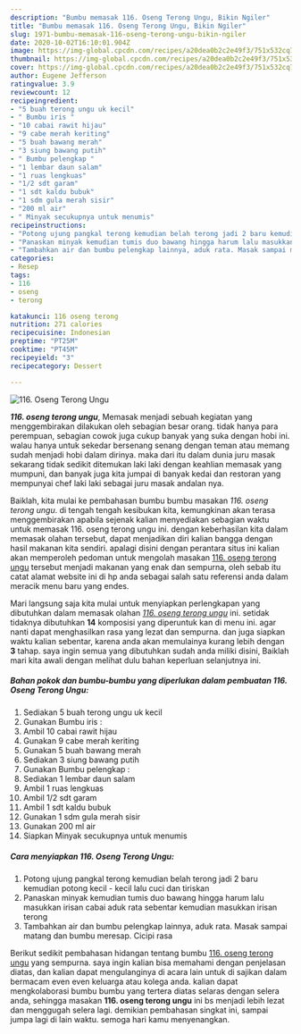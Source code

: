 ```yaml
---
description: "Bumbu memasak 116. Oseng Terong Ungu, Bikin Ngiler"
title: "Bumbu memasak 116. Oseng Terong Ungu, Bikin Ngiler"
slug: 1971-bumbu-memasak-116-oseng-terong-ungu-bikin-ngiler
date: 2020-10-02T16:10:01.904Z
image: https://img-global.cpcdn.com/recipes/a20dea0b2c2e49f3/751x532cq70/116-oseng-terong-ungu-foto-resep-utama.jpg
thumbnail: https://img-global.cpcdn.com/recipes/a20dea0b2c2e49f3/751x532cq70/116-oseng-terong-ungu-foto-resep-utama.jpg
cover: https://img-global.cpcdn.com/recipes/a20dea0b2c2e49f3/751x532cq70/116-oseng-terong-ungu-foto-resep-utama.jpg
author: Eugene Jefferson
ratingvalue: 3.9
reviewcount: 12
recipeingredient:
- "5 buah terong ungu uk kecil"
- " Bumbu iris "
- "10 cabai rawit hijau"
- "9 cabe merah keriting"
- "5 buah bawang merah"
- "3 siung bawang putih"
- " Bumbu pelengkap "
- "1 lembar daun salam"
- "1 ruas lengkuas"
- "1/2 sdt garam"
- "1 sdt kaldu bubuk"
- "1 sdm gula merah sisir"
- "200 ml air"
- " Minyak secukupnya untuk menumis"
recipeinstructions:
- "Potong ujung pangkal terong kemudian belah terong jadi 2 baru kemudian potong kecil - kecil lalu cuci dan tiriskan"
- "Panaskan minyak kemudian tumis duo bawang hingga harum lalu masukkan irisan cabai aduk rata sebentar kemudian masukkan irisan terong"
- "Tambahkan air dan bumbu pelengkap lainnya, aduk rata. Masak sampai matang dan bumbu meresap. Cicipi rasa"
categories:
- Resep
tags:
- 116
- oseng
- terong

katakunci: 116 oseng terong 
nutrition: 271 calories
recipecuisine: Indonesian
preptime: "PT25M"
cooktime: "PT45M"
recipeyield: "3"
recipecategory: Dessert

---
```



![116. Oseng Terong Ungu](https://img-global.cpcdn.com/recipes/a20dea0b2c2e49f3/751x532cq70/116-oseng-terong-ungu-foto-resep-utama.jpg)

<b><i>116. oseng terong ungu</i></b>, Memasak menjadi sebuah kegiatan yang menggembirakan dilakukan oleh sebagian besar orang. tidak hanya para perempuan, sebagian cowok juga cukup banyak yang suka dengan hobi ini. walau hanya untuk sekedar bersenang senang dengan teman atau memang sudah menjadi hobi dalam dirinya. maka dari itu dalam dunia juru masak sekarang tidak sedikit ditemukan laki laki dengan keahlian memasak yang mumpuni, dan banyak juga kita jumpai di banyak kedai dan restoran yang mempunyai chef laki laki sebagai juru masak andalan nya.



Baiklah, kita mulai ke pembahasan bumbu bumbu masakan <i>116. oseng terong ungu</i>. di tengah tengah kesibukan kita, kemungkinan akan terasa menggembirakan apabila sejenak kalian menyediakan sebagian waktu untuk memasak 116. oseng terong ungu ini. dengan keberhasilan kita dalam memasak olahan tersebut, dapat menjadikan diri kalian bangga dengan hasil makanan kita sendiri. apalagi disini dengan perantara situs ini kalian akan memperoleh pedoman untuk mengolah masakan <u>116. oseng terong ungu</u> tersebut menjadi makanan yang enak dan sempurna, oleh sebab itu catat alamat website ini di hp anda sebagai salah satu referensi anda dalam meracik menu baru yang endes.


Mari langsung saja kita mulai untuk menyiapkan perlengkapan yang dibutuhkan dalam memasak olahan <u><i>116. oseng terong ungu</i></u> ini. setidak tidaknya dibutuhkan <b>14</b> komposisi yang diperuntuk kan di menu ini. agar nanti dapat menghasilkan rasa yang lezat dan sempurna. dan juga siapkan waktu kalian sebentar, karena anda akan memulainya kurang lebih dengan <b>3</b> tahap. saya ingin semua yang dibutuhkan sudah anda miliki disini, Baiklah mari kita awali dengan melihat dulu bahan keperluan selanjutnya ini.

<!--inarticleads1-->

##### Bahan pokok dan bumbu-bumbu yang diperlukan dalam pembuatan 116. Oseng Terong Ungu:

1. Sediakan 5 buah terong ungu uk kecil
1. Gunakan  Bumbu iris :
1. Ambil 10 cabai rawit hijau
1. Gunakan 9 cabe merah keriting
1. Gunakan 5 buah bawang merah
1. Sediakan 3 siung bawang putih
1. Gunakan  Bumbu pelengkap :
1. Sediakan 1 lembar daun salam
1. Ambil 1 ruas lengkuas
1. Ambil 1/2 sdt garam
1. Ambil 1 sdt kaldu bubuk
1. Gunakan 1 sdm gula merah sisir
1. Gunakan 200 ml air
1. Siapkan  Minyak secukupnya untuk menumis




<!--inarticleads2-->

##### Cara menyiapkan 116. Oseng Terong Ungu:

1. Potong ujung pangkal terong kemudian belah terong jadi 2 baru kemudian potong kecil - kecil lalu cuci dan tiriskan
1. Panaskan minyak kemudian tumis duo bawang hingga harum lalu masukkan irisan cabai aduk rata sebentar kemudian masukkan irisan terong
1. Tambahkan air dan bumbu pelengkap lainnya, aduk rata. Masak sampai matang dan bumbu meresap. Cicipi rasa




Berikut sedikit pembahasan hidangan tentang bumbu <u>116. oseng terong ungu</u> yang sempurna. saya ingin kalian bisa memahami dengan penjelasan diatas, dan kalian dapat mengulanginya di acara lain untuk di sajikan dalam bermacam even even keluarga atau kolega anda. kalian dapat mengkolaborasi bumbu bumbu yang tertera diatas selaras dengan selera anda, sehingga masakan <b>116. oseng terong ungu</b> ini bs menjadi lebih lezat dan menggugah selera lagi. demikian pembahasan singkat ini, sampai jumpa lagi di lain waktu. semoga hari kamu menyenangkan.
